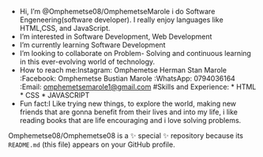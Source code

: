 -  Hi, I’m @Omphemetse08/OmphemetseMarole i do Software Engeneering(software developer). I really 
   enjoy languages like HTML,CSS, and JavaScript.
-  I’m interested in Software Development, Web Development
-  I’m currently learning Software Development 
-  I’m looking to collaborate on Problem- Solving and continuous learning in this ever-evolving 
   world of technology.
-  How to reach me:Instagram: Omphemetse Herman Stan Marole
                  :Facebook: Omphemetse Bustian Marole
                  :WhatsApp: 0794036164
                  :Email: omphemetsemarole1@gmail.com
  #Skills and Experience:
                        * HTML
                        * CSS
                        * JAVASCRIPT
-  Fun fact:I Like trying new things, to explore the world, making new friends that are gonna 
   benefit from their lives and into my life, i like reading books that are life encouraging and i 
   love solving problems. 

Omphemetse08/Omphemetse08 is a ✨ special ✨ repository because its `README.md` (this file) 
appears on your GitHub profile.
